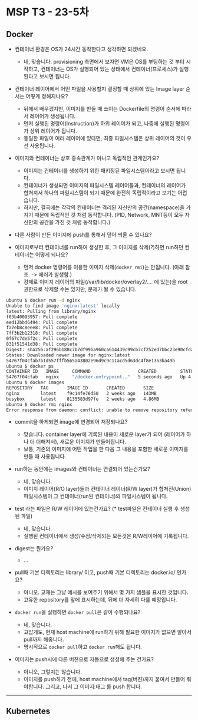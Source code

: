 
# MSP T3 - 23-5차


## Docker

- 컨테이너 환경은 OS가 24시간 동작한다고 생각하면 되겠네요.
  - 네, 맞습니다. provisioning 측면에서 보자면 VM은 OS를 부팅하는 것 부터 시작하고, 컨테이너는 OS가 실행되어 있는 상태에서 컨테이너(프로세스)가 실행된다고 보시면 됩니다.

- 컨테이너 레이어에서 어떤 파일을 사용할지 결정할 때 상위에 있는 Image layer 순서는 어떻게 정해지나요?
  - 뒤에서 배우겠지만, 이미지를 만들 때 쓰이는 Dockerfile의 명령어 순서에 따라서 레이어가 생성됩니다.
  - 먼저 실행된 명령어(Instruction)가 하위 레이어가 되고, 나중에 실행된 명령어가 상위 레이어가 됩니다.
  - 동일한 파일이 여러 레이어에 있다면, 최종 파일시스템은 상위 레이어의 것이 우선 사용됩니다.

- 이미지와 컨테이너는 상호 종속관계가 아니고 독립적인 관계인가요?
  - 이미지는 컨테이너를 생성하기 위한 패키징된 파일시스템이라고 보시면 됩니다.
  - 컨테이너가 생성되면 이미지의 파일시스템 레이어들과, 컨테이너의 레이어가 합쳐져서 하나의 파일시스템이 되기 때문에 완전히 독립적이라고 보기는 어렵습니다.
  - 하지만, 결국에는 각각의 컨테이너는 격리된 자신만의 공간(namespace)을 가지기 때문에 독립적인 것 처럼 동작합니다. (PID, Network, MNT등이 모두 자신만의 공간을 가진 것 처럼 동작합니다.)

- 다른 사람이 만든 이미지에 push를 통해서 덮어 씌울 수 있나요?

- 이미지로부터 컨테이너를 run하여 생성한 후, 그 이미지를 삭제(?)하면 run하던 컨테이너는 어떻게 되나요?
  - 먼저 docker 명령어를 이용한 이미지 삭제(`docker rmi`)는 안됩니다. (아래 참조. -> 에러가 발생함.)
  - 강제로 이미지 레이어의 파일(/var/lib/docker/overlay2/.... 에 있는)을 root권한으로 삭제할 수는 있지만, 문제가 될 수 있습니다.

```bash
ubuntu $ docker run -d nginx
Unable to find image 'nginx:latest' locally
latest: Pulling from library/nginx
f03b40093957: Pull complete 
eed12bbd6494: Pull complete 
fa7eb8c8eee8: Pull complete 
7ff3b2b12318: Pull complete 
0f67c7de5f2c: Pull complete 
831f51541d38: Pull complete 
Digest: sha256:af296b188c7b7df99ba960ca614439c99cb7cf252ed7bbc23e90cfda59092305
Status: Downloaded newer image for nginx:latest
54767f04cfab7b1d557fffb565a43802e96d9c9c11acd5d63dc4f8e1353ba49b
ubuntu $ docker ps
CONTAINER ID   IMAGE     COMMAND                  CREATED         STATUS         PORTS     NAMES
54767f04cfab   nginx     "/docker-entrypoint.…"   5 seconds ago   Up 4 seconds   80/tcp    compassionate_mcnulty
ubuntu $ docker images
REPOSITORY   TAG       IMAGE ID       CREATED       SIZE
nginx        latest    f9c14fe76d50   2 weeks ago   143MB
busybox      latest    8135583d97fe   2 weeks ago   4.86MB
ubuntu $ docker rmi nginx
Error response from daemon: conflict: unable to remove repository reference "nginx" (must force) - container 54767f04cfab is using its referenced image f9c14fe76d50
```

- commit을 하게되면 image에 변경되어 저장되나요?
  - 맞습니다. container layer에 기록된 내용이 새로운 layer가 되어 (레이어가 하나 더 더해져서), 새로운 이미지가 만들어집니다.
  - 보통, 기존의 이미지에 어떤 작업을 한 다음 그 내용을 포함한 새로운 이미지를 만들 때 사용됩니다.

- run하는 동안에는 images와 컨테이너는 연결되어 있는건가요?
  - 네, 맞습니다.
  - 이미지 레이어(R/O layer)들과 컨테이너 레이너(R/W layer)가 합쳐진(Union) 파일시스템이 그 컨테이너(run된 컨테이너)의 파일시스템이 됩니다.

- test 라는 파일은 R/W 레이어에 있는건가요? (* test파일은 컨테이너 실행 후 생성된 파일)
  - 네, 맞습니다.
  - 실행된 컨테이너에서 생성/수정/삭제되는 모든것은 R/W레이어에 기록됩니다.

- digest는 뭔가요?
  - ...

- pull때 기본 디렉토리는 library/ 이고, push때 기본 디렉토리는 docker.io/ 인가요?
  - 아니오. 교재는 그냥 예시를 보여주기 위해서 몇 가지 샘플을 표시한 것입니다.
  - 고유한 repository를 앞에 표시하는데, 뒤에 더 자세히 다룰 예정입니다.

- `docker run`을 실행하면 `docker pull`은 같이 수행되나요?
  - 네, 맞습니다.
  - 고맙게도, 현재 host machine에 run하기 위해 필요한 이미지가 없으면 알아서 pull까지 해줍니다.
  - 명시적으로 `docker pull`하고 `docker run`해도 됩니다.

- 이미지는 push시에 다른 버젼으로 자동으로 생성해 주는 건가요?
  - 아니오, 그렇지는 않습니다.
  - 이미지를 push하기 전에, host machine에서 tag(버젼)까지 붙여서 만들어 줘야합니다. 그리고, 나서 그 이미지:태그 를 push 합니다.



---

## Kubernetes
